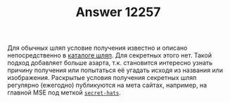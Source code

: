 ﻿---
title: "Answer 12257"
se.owner.user_id: 176217
se.owner.display_name: "αλεχολυτ"
se.owner.link: "https://ru.meta.stackoverflow.com/users/176217/%ce%b1%ce%bb%ce%b5%cf%87%ce%bf%ce%bb%cf%85%cf%84"
se.answer_id: 12257
se.question_id: 12255
se.post_type: answer
se.is_accepted: False
---
<p>Для обычных шляп условие получения известно и описано непосредственно в <a href="https://winterbash2022.stackexchange.com/" rel="nofollow noreferrer">каталоге шляп</a>. Для секретных этого нет. Такой подход добавляет больше азарта, т.к. становится интересно узнать причину получения или попытаться её угадать исходя из названия или изображения. Раскрытые условия получения секретных шляп регулярно (ежегодно) публикуются на мета сайтах, например, на главной MSE под меткой <a href="https://meta.stackexchange.com/questions/tagged/secret-hats"><code>secret-hats</code></a>.</p>
